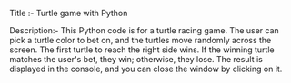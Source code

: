 Title :- Turtle game with Python

Description:-
This Python code is for a turtle racing game. The user can pick a turtle color to bet on, and the turtles move randomly across the screen. The first turtle to reach the right side wins. If the winning turtle matches the user's bet, they win; otherwise, they lose. The result is displayed in the console, and you can close the window by clicking on it.





